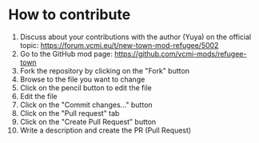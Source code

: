 # How to contribute

1. Discuss about your contributions with the author (Yuya) on the official topic: https://forum.vcmi.eu/t/new-town-mod-refugee/5002
2. Go to the GitHub mod page: https://github.com/vcmi-mods/refugee-town
3. Fork the repository by clicking on the "Fork" button
4. Browse to the file you want to change
5. Click on the pencil button to edit the file
6. Edit the file
7. Click on the "Commit changes..." button
8. Click on the "Pull request" tab
9. Click on the "Create Pull Request" button
10. Write a description and create the PR (Pull Request)